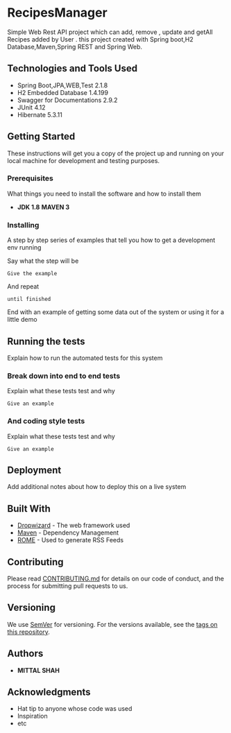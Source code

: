 # RecipesManager

Simple Web Rest API project which can add, remove , update and getAll Recipes added by User . this project created with Spring boot,H2 Database,Maven,Spring REST  and Spring Web.

## Technologies and Tools Used
* Spring Boot,JPA,WEB,Test  2.1.8
* H2 Embedded Database   1.4.199
* Swagger for Documentations  2.9.2
* JUnit  4.12
* Hibernate 5.3.11
    

## Getting Started

These instructions will get you a copy of the project up and running on your local machine for development and testing purposes.

### Prerequisites

What things you need to install the software and how to install them
* **JDK 1.8** **MAVEN 3**

### Installing

A step by step series of examples that tell you how to get a development env running

Say what the step will be

```
Give the example
```

And repeat

```
until finished
```

End with an example of getting some data out of the system or using it for a little demo

## Running the tests

Explain how to run the automated tests for this system

### Break down into end to end tests

Explain what these tests test and why

```
Give an example
```

### And coding style tests

Explain what these tests test and why

```
Give an example
```

## Deployment

Add additional notes about how to deploy this on a live system

## Built With

* [Dropwizard](http://www.dropwizard.io/1.0.2/docs/) - The web framework used
* [Maven](https://maven.apache.org/) - Dependency Management
* [ROME](https://rometools.github.io/rome/) - Used to generate RSS Feeds

## Contributing

Please read [CONTRIBUTING.md](https://gist.github.com/PurpleBooth/b24679402957c63ec426) for details on our code of conduct, and the process for submitting pull requests to us.

## Versioning

We use [SemVer](http://semver.org/) for versioning. For the versions available, see the [tags on this repository](https://github.com/your/project/tags). 

## Authors

* **MITTAL SHAH**  


## Acknowledgments

* Hat tip to anyone whose code was used
* Inspiration
* etc
